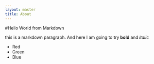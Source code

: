 ```yaml
---
layout: master
title: About
---
```


#Hello World from Markdown

this is a markdown paragraph. And here I am going to try **bold** and *italic*

* Red
* Green
* Blue